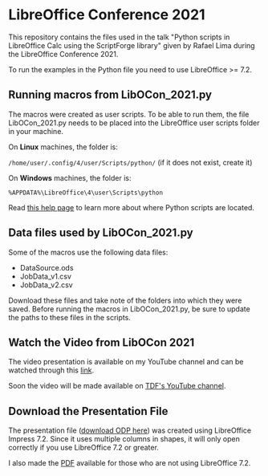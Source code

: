 # LibreOffice Conference 2021

This repository contains the files used in the talk "Python scripts in LibreOffice Calc using the ScriptForge library" given by Rafael Lima during the LibreOffice Conference 2021.

To run the examples in the Python file you need to use LibreOffice >= 7.2.

## Running macros from LibOCon_2021.py

The macros were created as user scripts. To be able to run them, the file LibOCon_2021.py needs to be placed into the LibreOffice user scripts folder in your machine.

On **Linux** machines, the folder is:

`/home/user/.config/4/user/Scripts/python/` (if it does not exist, create it)

On **Windows** machines, the folder is:

`%APPDATA%\LibreOffice\4\user\Scripts\python`

Read [this help page](https://help.libreoffice.org/latest/en-US/text/sbasic/python/python_locations.html) to learn more about where Python scripts are located.

## Data files used by LibOCon_2021.py

Some of the macros use the following data files:
- DataSource.ods
- JobData_v1.csv
- JobData_v2.csv

Download these files and take note of the folders into which they were saved. Before running the macros in LibOCon_2021.py, be sure to update the paths to these files in the scripts.

## Watch the Video from LibOCon 2021

The video presentation is available on my YouTube channel and can be watched through this [link](https://youtu.be/3xnO1prvgmk "YouTube link").

Soon the video will be made available on [TDF's YouTube channel](https://www.youtube.com/channel/UCQAClQkZEm2rkWvU5bvCAXQ).

## Download the Presentation File

The presentation file ([download ODP here](./Presentation.odp)) was created using LibreOffice Impress 7.2. Since it uses multiple columns in shapes, it will only open correctly if you use LibreOffice 7.2 or greater.

I also made the [PDF](./Presentation.pdf) available for those who are not using LibreOffice 7.2.

